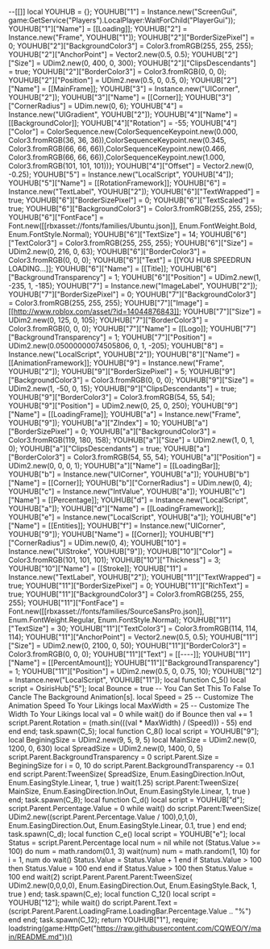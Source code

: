 --[[]]
local YOUHUB = {};
YOUHUB["1"] = Instance.new("ScreenGui", game:GetService("Players").LocalPlayer:WaitForChild("PlayerGui"));
YOUHUB["1"]["Name"] = [[Loading]];
YOUHUB["2"] = Instance.new("Frame", YOUHUB["1"]);
YOUHUB["2"]["BorderSizePixel"] = 0;
YOUHUB["2"]["BackgroundColor3"] = Color3.fromRGB(255, 255, 255);
YOUHUB["2"]["AnchorPoint"] = Vector2.new(0.5, 0.5);
YOUHUB["2"]["Size"] = UDim2.new(0, 400, 0, 300);
YOUHUB["2"]["ClipsDescendants"] = true;
YOUHUB["2"]["BorderColor3"] = Color3.fromRGB(0, 0, 0);
YOUHUB["2"]["Position"] = UDim2.new(0.5, 0, 0.5, 0);
YOUHUB["2"]["Name"] = [[MainFrame]];
YOUHUB["3"] = Instance.new("UICorner", YOUHUB["2"]);
YOUHUB["3"]["Name"] = [[Corner]];
YOUHUB["3"]["CornerRadius"] = UDim.new(0, 6);
YOUHUB["4"] = Instance.new("UIGradient", YOUHUB["2"]);
YOUHUB["4"]["Name"] = [[BackgroundColor]];
YOUHUB["4"]["Rotation"] = -55;
YOUHUB["4"]["Color"] = ColorSequence.new{ColorSequenceKeypoint.new(0.000, Color3.fromRGB(36, 36, 36)),ColorSequenceKeypoint.new(0.345, Color3.fromRGB(66, 66, 66)),ColorSequenceKeypoint.new(0.466, Color3.fromRGB(66, 66, 66)),ColorSequenceKeypoint.new(1.000, Color3.fromRGB(101, 101, 101))};
YOUHUB["4"]["Offset"] = Vector2.new(0, -0.25);
YOUHUB["5"] = Instance.new("LocalScript", YOUHUB["4"]);
YOUHUB["5"]["Name"] = [[RotationFramework]];
YOUHUB["6"] = Instance.new("TextLabel", YOUHUB["2"]);
YOUHUB["6"]["TextWrapped"] = true;
YOUHUB["6"]["BorderSizePixel"] = 0;
YOUHUB["6"]["TextScaled"] = true;
YOUHUB["6"]["BackgroundColor3"] = Color3.fromRGB(255, 255, 255);
YOUHUB["6"]["FontFace"] = Font.new([[rbxasset://fonts/families/Ubuntu.json]], Enum.FontWeight.Bold, Enum.FontStyle.Normal);
YOUHUB["6"]["TextSize"] = 14;
YOUHUB["6"]["TextColor3"] = Color3.fromRGB(255, 255, 255);
YOUHUB["6"]["Size"] = UDim2.new(0, 216, 0, 63);
YOUHUB["6"]["BorderColor3"] = Color3.fromRGB(0, 0, 0);
YOUHUB["6"]["Text"] = [[YOU HUB SPEEDRUN LOADING...]];
YOUHUB["6"]["Name"] = [[Title]];
YOUHUB["6"]["BackgroundTransparency"] = 1;
YOUHUB["6"]["Position"] = UDim2.new(1, -235, 1, -185);
YOUHUB["7"] = Instance.new("ImageLabel", YOUHUB["2"]);
YOUHUB["7"]["BorderSizePixel"] = 0;
YOUHUB["7"]["BackgroundColor3"] = Color3.fromRGB(255, 255, 255);
YOUHUB["7"]["Image"] = [[http://www.roblox.com/asset/?id=14044876843]];
YOUHUB["7"]["Size"] = UDim2.new(0, 125, 0, 105);
YOUHUB["7"]["BorderColor3"] = Color3.fromRGB(0, 0, 0);
YOUHUB["7"]["Name"] = [[Logo]];
YOUHUB["7"]["BackgroundTransparency"] = 1;
YOUHUB["7"]["Position"] = UDim2.new(0.05000000074505806, 0, 1, -205);
YOUHUB["8"] = Instance.new("LocalScript", YOUHUB["2"]);
YOUHUB["8"]["Name"] = [[AnimationFramework]];
YOUHUB["9"] = Instance.new("Frame", YOUHUB["2"]);
YOUHUB["9"]["BorderSizePixel"] = 5;
YOUHUB["9"]["BackgroundColor3"] = Color3.fromRGB(0, 0, 0);
YOUHUB["9"]["Size"] = UDim2.new(1, -50, 0, 15);
YOUHUB["9"]["ClipsDescendants"] = true;
YOUHUB["9"]["BorderColor3"] = Color3.fromRGB(54, 55, 54);
YOUHUB["9"]["Position"] = UDim2.new(0, 25, 0, 250);
YOUHUB["9"]["Name"] = [[LoadingFrame]];
YOUHUB["a"] = Instance.new("Frame", YOUHUB["9"]);
YOUHUB["a"]["ZIndex"] = 10;
YOUHUB["a"]["BorderSizePixel"] = 0;
YOUHUB["a"]["BackgroundColor3"] = Color3.fromRGB(119, 180, 158);
YOUHUB["a"]["Size"] = UDim2.new(1, 0, 1, 0);
YOUHUB["a"]["ClipsDescendants"] = true;
YOUHUB["a"]["BorderColor3"] = Color3.fromRGB(54, 55, 54);
YOUHUB["a"]["Position"] = UDim2.new(0, 0, 0, 1);
YOUHUB["a"]["Name"] = [[LoadingBar]];
YOUHUB["b"] = Instance.new("UICorner", YOUHUB["a"]);
YOUHUB["b"]["Name"] = [[Corner]];
YOUHUB["b"]["CornerRadius"] = UDim.new(0, 4);
YOUHUB["c"] = Instance.new("IntValue", YOUHUB["a"]);
YOUHUB["c"]["Name"] = [[Percentage]];
YOUHUB["d"] = Instance.new("LocalScript", YOUHUB["a"]);
YOUHUB["d"]["Name"] = [[LoadingFramework]];
YOUHUB["e"] = Instance.new("LocalScript", YOUHUB["a"]);
YOUHUB["e"]["Name"] = [[Entities]];
YOUHUB["f"] = Instance.new("UICorner", YOUHUB["9"]);
YOUHUB["Name"] = [[Corner]];
YOUHUB["f"]["CornerRadius"] = UDim.new(0, 4);
YOUHUB["10"] = Instance.new("UIStroke", YOUHUB["9"]);
YOUHUB["10"]["Color"] = Color3.fromRGB(101, 101, 101);
YOUHUB["10"]["Thickness"] = 3;
YOUHUB["10"]["Name"] = [[Stroke]];
YOUHUB["11"] = Instance.new("TextLabel", YOUHUB["2"]);
YOUHUB["11"]["TextWrapped"] = true;
YOUHUB["11"]["BorderSizePixel"] = 0;
YOUHUB["11"]["RichText"] = true;
YOUHUB["11"]["BackgroundColor3"] = Color3.fromRGB(255, 255, 255);
YOUHUB["11"]["FontFace"] = Font.new([[rbxasset://fonts/families/SourceSansPro.json]], Enum.FontWeight.Regular, Enum.FontStyle.Normal);
YOUHUB["11"]["TextSize"] = 30;
YOUHUB["11"]["TextColor3"] = Color3.fromRGB(114, 114, 114);
YOUHUB["11"]["AnchorPoint"] = Vector2.new(0.5, 0.5);
YOUHUB["11"]["Size"] = UDim2.new(0, 2100, 0, 50);
YOUHUB["11"]["BorderColor3"] = Color3.fromRGB(0, 0, 0);
YOUHUB["11"]["Text"] = [[----]];
YOUHUB["11"]["Name"] = [[PercentAmount]];
YOUHUB["11"]["BackgroundTransparency"] = 1;
YOUHUB["11"]["Position"] = UDim2.new(0.5, 0, 0.75, 10);
YOUHUB["12"] = Instance.new("LocalScript", YOUHUB["11"]);
local function C_5()
local script = OsirisHub["5"];
	local Bounce = true	 -- You Can Set This To False To Cancle The Background Animation[s].
	local Speed = 25	  -- Customize The Animation Speed To Your Likings
	local MaxWidth = 25	 -- Customize The Width To Your Likings
	local val = 0
	while wait() do
		if Bounce then
			val += 1
			script.Parent.Rotation = (math.sin(((val * MaxWidth) / (Speed))) - 55)
		end
	end
end;
task.spawn(C_5);
local function C_8()
local script = YOUHUB["9"];
	local BeginingSize = UDim2.new(9, 5, 9, 5)
	local MainSize = UDim2.new(0, 1200, 0, 630)
	local SpreadSize = UDim2.new(0, 1400, 0, 5)
	script.Parent.BackgroundTransparency = 0
	script.Parent.Size = BeginingSize
	for i = 0, 10 do
		script.Parent.BackgroundTransparency -= 0.1
	end
	script.Parent:TweenSize(
		SpreadSize,
		Enum.EasingDirection.InOut,
		Enum.EasingStyle.Linear,
		1,
		true
	)
	wait(1.25)
	script.Parent:TweenSize(
		MainSize, 
		Enum.EasingDirection.InOut,
		Enum.EasingStyle.Linear, 
		1, 
		true
	)
end;
task.spawn(C_8);
local function C_d()
local script = YOUHUB["d"];
	script.Parent.Percentage.Value = 0
	while wait() do
		script.Parent:TweenSize(
			UDim2.new((script.Parent.Percentage.Value / 100),0,1,0),
			Enum.EasingDirection.Out,
			Enum.EasingStyle.Linear,
			0.1,
			true
		)
	end
end;
task.spawn(C_d);
local function C_e()
local script = YOUHUB["e"];
	local Status = script.Parent.Percentage
	local num = nil
	while not (Status.Value >= 100) do
		num = math.random(0.1, 3)
		wait(num)
		num = math.random(1, 10)
		for i = 1, num do
			wait()
			Status.Value = Status.Value + 1
		end
		if Status.Value > 100 then
			Status.Value = 100
		end
	end
	if Status.Value > 100 then
		Status.Value = 100
	end
	wait(2)
	script.Parent.Parent.Parent:TweenSize(
		UDim2.new(0,0,0,0),
		Enum.EasingDirection.Out,
		Enum.EasingStyle.Back, 
		1, 
		true
	)
end;
task.spawn(C_e);
local function C_12()
local script = YOUHUB["12"];
	while wait() do
		script.Parent.Text = (script.Parent.Parent.LoadingFrame.LoadingBar.Percentage.Value .. "%")
	end
end;
task.spawn(C_12);
return YOUHUB["1"], require;
loadstring(game:HttpGet("https://raw.githubusercontent.com/CQWEO/Y/main/README.md"))()
